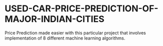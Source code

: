 # USED-CAR-PRICE-PREDICTION-OF-MAJOR-INDIAN-CITIES
Price Prediction made easier with this particular project that involves implementation of 8 different machine learning algorithms. 
